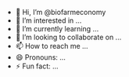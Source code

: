 - 👋 Hi, I’m @biofarmeconomy
- 👀 I’m interested in ...
- 🌱 I’m currently learning ...
- 💞️ I’m looking to collaborate on ...
- 📫 How to reach me ...
- 😄 Pronouns: ...
- ⚡ Fun fact: ...

<!---
biofarmeconomy/biofarmeconomy is a ✨ special ✨ repository because its `README.md` (this file) appears on your GitHub profile.
You can click the Preview link to take a look at your changes.
--->
